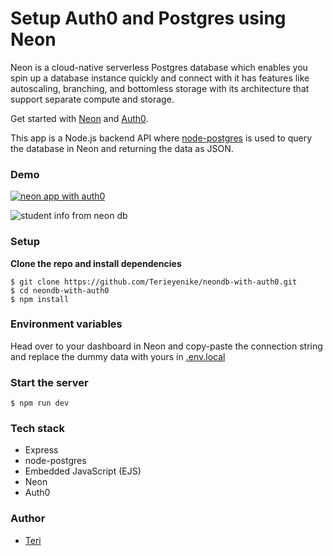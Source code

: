 # Setup Auth0 and Postgres using Neon

Neon is a cloud-native serverless Postgres database which enables you spin up a database instance quickly and connect with it has features like autoscaling, branching, and bottomless storage with its architecture that support separate compute and storage.

Get started with [Neon](https://console.neon.tech/sign_in) and [Auth0](https://auth0.com/signup?place=header&type=button&text=sign%20up).

This app is a Node.js backend API where [node-postgres](https://node-postgres.com/) is used to query the database in Neon and returning the data as JSON.

### Demo

[![neon app with auth0](https://cdn.loom.com/sessions/thumbnails/99535d8cd3214a1ba284d38921322e18-with-play.gif)](https://www.loom.com/share/99535d8cd3214a1ba284d38921322e18)

![student info from neon db](https://github.com/Terieyenike/neondb-with-auth0/assets/25850598/dc296927-4d8c-47d5-84e1-a220b4c696f0)


### Setup

**Clone the repo and install dependencies**

```
$ git clone https://github.com/Terieyenike/neondb-with-auth0.git
$ cd neondb-with-auth0
$ npm install
```

### Environment variables

Head over to your dashboard in Neon and copy-paste the connection string and replace the dummy data with yours in [.env.local](.env.local)

### Start the server

```
$ npm run dev
```

### Tech stack

- Express
- node-postgres
- Embedded JavaScript (EJS)
- Neon
- Auth0

### Author

- [Teri](https://x.com/terieyenike)
